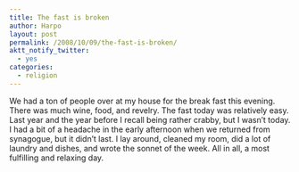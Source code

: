 ```yaml
---
title: The fast is broken
author: Harpo
layout: post
permalink: /2008/10/09/the-fast-is-broken/
aktt_notify_twitter:
  - yes
categories:
  - religion
---
```

We had a ton of people over at my house for the break fast this evening. There was much wine, food, and revelry. The fast today was relatively easy. Last year and the year before I recall being rather crabby, but I wasn&#8217;t today. I had a bit of a headache in the early afternoon when we returned from synagogue, but it didn&#8217;t last. I lay around, cleaned my room, did a lot of laundry and dishes, and wrote the sonnet of the week. All in all, a most fulfilling and relaxing day.